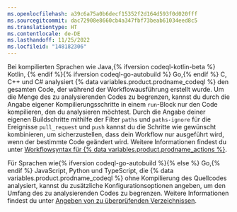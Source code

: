 ```yaml
---
ms.openlocfilehash: a39c6a75a0b6decf15352f2d164d593f0d020fff
ms.sourcegitcommit: dac72908e8660cb4a347fbf73beab61034eed8c5
ms.translationtype: HT
ms.contentlocale: de-DE
ms.lasthandoff: 11/25/2022
ms.locfileid: "148182306"
---
```

Bei kompilierten Sprachen wie Java,{% ifversion codeql-kotlin-beta %} Kotlin, {% endif %}{% ifversion codeql-go-autobuild %} Go,{% endif %} C, C++ und C# analysiert {% data variables.product.prodname_codeql %} den gesamten Code, der während der Workflowausführung erstellt wurde. Um die Menge des zu analysierenden Codes zu begrenzen, kannst du durch die Angabe eigener Kompilierungsschritte in einem `run`-Block nur den Code kompilieren, den du analysieren möchtest. Durch die Angabe deiner eigenen Buildschritte mithilfe der Filter `paths` und `paths-ignore` für die Ereignisse `pull_request` und `push` kannst du die Schritte wie gewünscht kombinieren, um sicherzustellen, dass dein Workflow nur ausgeführt wird, wenn der bestimmte Code geändert wird. Weitere Informationen findest du unter [Workflowsyntax für {% data variables.product.prodname_actions %}](/actions/reference/workflow-syntax-for-github-actions#onpushpull_requestpull_request_targetpathspaths-ignore).

Für Sprachen wie{% ifversion codeql-go-autobuild %}{% else %} Go,{% endif %} JavaScript, Python und TypeScript, die {% data variables.product.prodname_codeql %} ohne Kompilierung des Quellcodes analysiert, kannst du zusätzliche Konfigurationsoptionen angeben, um den Umfang des zu analysierenden Codes zu begrenzen. Weitere Informationen findest du unter [Angeben von zu überprüfenden Verzeichnissen](/code-security/secure-coding/configuring-code-scanning#specifying-directories-to-scan).
